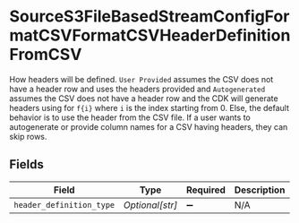 # SourceS3FileBasedStreamConfigFormatCSVFormatCSVHeaderDefinitionFromCSV

How headers will be defined. `User Provided` assumes the CSV does not have a header row and uses the headers provided and `Autogenerated` assumes the CSV does not have a header row and the CDK will generate headers using for `f{i}` where `i` is the index starting from 0. Else, the default behavior is to use the header from the CSV file. If a user wants to autogenerate or provide column names for a CSV having headers, they can skip rows.


## Fields

| Field                    | Type                     | Required                 | Description              |
| ------------------------ | ------------------------ | ------------------------ | ------------------------ |
| `header_definition_type` | *Optional[str]*          | :heavy_minus_sign:       | N/A                      |